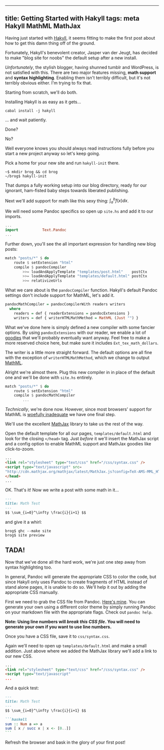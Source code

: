 ----------------------------------
title: Getting Started with Hakyll
tags: meta Hakyll MathML MathJax
----------------------------------

Having just started with [Hakyll](http://jaspervdj.be/hakyll/), it seems fitting
to make the first post about how to get this damn thing off of the ground.

Fortunately, Hakyll's benevolent creator, Jasper van der Jeugt, has decided to
make "blog site for noobs" the default setup after a new install.

*Unfortunately*, the stylish blogger, having shunned tumblr and WordPress, is
not satisfied with this. There are two major features missing, **math support**
and **syntax highlighting**. Enabling them isn't terribly difficult, but it's
not terribly obvious either. I'm trying to fix that.

Starting from scratch, we'll do both.


Installing Hakyll is as easy as it gets...

```
cabal install -j hakyll
```

... and wait patiently.

Done?

No?

Well everyone knows you should always read instructions fully before you start
a new project anyway so let's keep going.

Pick a home for your new site and run `hakyll-init` there.

    ~$ mkdir brog && cd brog
    ~/brog$ hakyll-init

That dumps a fully working setup into our blog directory, ready for our
ignorant, ham-fisted baby steps towards liberated publishing.

Next we'll add support for math like this sexy thing: $\int_a^b f(x) dx$.

We will need some Pandoc specifics so open up `site.hs` and add it to our
imports.

```haskell
...
import           Text.Pandoc
...
```

Further down, you'll see the all important expression for
handling new blog posts:

```haskell
match "posts/*" $ do
    route $ setExtension "html"
    compile $ pandocCompiler
        >>= loadAndApplyTemplate "templates/post.html"    postCtx
        >>= loadAndApplyTemplate "templates/default.html" postCtx
        >>= relativizeUrls
```

What we care about is the `pandocCompiler` function. Hakyll's default Pandoc
settings don't include support for MathML, let's add it.

```haskell
pandocMathCompiler = pandocCompilerWith readers writers
  where
    readers = def { readerExtensions = pandocExtensions }
    writers = def { writerHTMLMathMethod = MathML (Just "") }
```

What we've done here is simply defined a new compiler with some fancier options.
By using `pandocExtensions` with our reader, we enable a lot of
[goodies](http://hackage.haskell.org/packages/archive/pandoc/1.10.0.5/doc/html/src/Text-Pandoc-Options.html#pandocExtensions "src/Text/Pandoc/Options.hs")
that we'll probably eventually want anyway. Feel free to make a more reserved
choice here, but make sure it includes `Ext_tex_math_dollars`.

The writer is a little more straight forward. The default options are all fine
with the exception of `writerHTMLMathMethod`, which we change to output
[MathML](https://en.wikipedia.org/wiki/MathML "MathML - Wikipedia, the free encyclopedia").

Alright we're almost there. Plug this new compiler in in place of the default
one and we'll be done with `site.hs` entirely.

```haskell
match "posts/*" $ do
    route $ setExtension "html"
    compile $ pandocMathCompiler
        ...
```

*Technically*, we're done now. However, since most browsers' support for MathML
is [woefully
inadequate](https://www.mozilla.org/projects/mathml/demo/texvsmml.html "MathML
Torture Test") we have one final step.

We'll use the excellent [MathJax](http://mathjax.org "Beautiful math in all
browsers.") library to take us the rest of the way.

Open the default template for all our pages, `templates/default.html` and look
for the closing `</head>` tag. Just *before* it we'll insert the MathJax script
and a config option to enable MathML support and MathJax goodies like
click-to-zoom.

```html
...
<link rel="stylesheet" type="text/css" href="/css/syntax.css" />
<script type="text/javascript" src=
"http://cdn.mathjax.org/mathjax/latest/MathJax.js?config=TeX-AMS-MML_HTMLorMML" />
</head>
...
```

OK. That's it! Now we write a post with some math in it...

```markdown
---
title: Math Test
---
$$ \sum_{i=0}^\infty \frac{i}{i+1} $$
```

and give it a whirl:

    brog$ ghc --make site
    brog$ site preview

TADA!
-----

Now that we've done all the hard work, we're just one step away from syntax
highlighting too.

In general, Pandoc will generate the appropriate CSS to color the code, but
since Hakyll only uses Pandoc to create fragments of HTML instead of stand alone
pages, it is unable to do so. We'll help it out by adding the appropriate CSS
manually.

First we need to grab the CSS file from Pandoc.  [Here's
mine](https://gist.github.com/raw/4660579/84f292e8f546693f999443935307609233ba7cbc/syntax.css).
You can generate your own using a different color theme by simply running Pandoc
on your markdown file with the appropriate flags. Check out `pandoc help`.

**Note: Using line numbers will *break this CSS file*. You will need to generate
your own if you want to use line numbers.**

Once you have a CSS file, save it to `css/syntax.css`.

Again we'll need to open up `templates/default.html` and make a small addition.
Just above where we added the MathJax library we'll add a link to our new CSS.

```html
...
<link rel="stylesheet" type="text/css" href="/css/syntax.css" />
<script type="text/javascript"
...
```

And a quick test:


````markdown
---
title: Math Test
---
$$ \sum_{i=0}^\infty \frac{i}{i+1} $$

```haskell
sum :: Num a => a
sum [ x / succ x | x <- [0..]]
```
````

Refresh the browser and bask in the glory of your first post!
